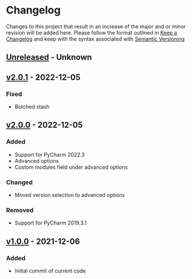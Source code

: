 # Changelog
Changes to this project that result in an increase of the major and or minor revision will be added here. Please follow the format outlined in [Keep a Changelog](http://keepachangelog.com/en/1.0.0/) and keep with the syntax associated with [Semantic Versioning](https://semver.org/)

## [Unreleased] - Unknown

## [v2.0.1] - 2022-12-05
### Fixed
- Botched stash

## [v2.0.0] - 2022-12-05
### Added
- Support for PyCharm 2022.3
- Advanced options
- Custom modules field under advanced options

### Changed
- Moved version selection to advanced options

### Removed
- Support for PyCharm 2019.3.1

## [v1.0.0] - 2021-12-06
### Added
- Initial commit of current code

[Unreleased]: https://github.com/UCO-HPC/buddy_pycharm/compare/v2.0.1...devel
[v2.0.1]: https://github.com/UCO-HPC/buddy_pycharm/compare/v2.0.0...v2.0.1
[v2.0.0]: https://github.com/UCO-HPC/buddy_pycharm/compare/v1.0.0...v2.0.0
[v1.0.0]: https://github.com/UCO-HPC/buddy_pycharm/releases/tag/v1.0.0
